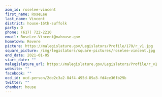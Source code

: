 ```yaml
---
aom_id: roselee-vincent
first_name: RoseLee
last_name: Vincent
district: house-16th-suffolk
party: D
phone: (617) 722-2210
email: RoseLee.Vincent@mahouse.gov
hometown: Revere
picture: https://malegislature.gov/Legislators/Profile/170/r_v1.jpg
square_picture: /img/legislators/square-pictures/roselee-vincent.jpg
end_date: 2021-01-05
start_date: ""
malegislature_url: https://malegislature.gov/Legislators/Profile/r_v1
website: ""
facebook: ""
ocd_id: ocd-person/2de2c3a2-84f4-495d-89a3-fd4ee36fb29b
twitter: ""
chamber: house
---
```

